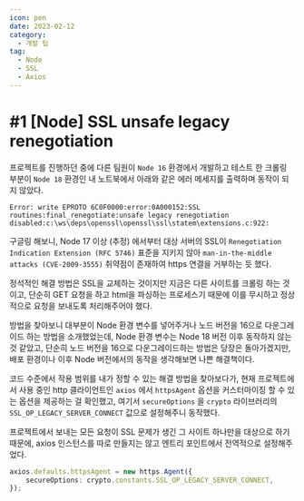 ```yaml
---
icon: pen
date: 2023-02-12
category:
  - 개발 팁
tag:
  - Node
  - SSL
  - Axios
---
```


# #1 [Node] SSL unsafe legacy renegotiation

프로젝트를 진행하던 중에 다른 팀원이 `Node 16` 환경에서 개발하고 테스트 한 크롤링 부분이 `Node 18` 환경인 내 노트북에서 아래와 같은 에러 메세지를 출력하며 동작이 되지 않았다.

```
Error: write EPROTO 6C0F0000:error:0A000152:SSL routines:final_renegotiate:unsafe legacy renegotiation disabled:c:\ws\deps\openssl\openssl\ssl\statem\extensions.c:922:
```

구글링 해보니, Node 17 이상 (추정) 에서부터 대상 서버의 SSL이 `Renegotiation Indication Extension (RFC 5746)` 표준을 지키지 않아 `man-in-the-middle attacks (CVE-2009-3555)` 취약점이 존재하여 https 연결을 거부하는 듯 했다.

정석적인 해결 방법은 SSL을 교체하는 것이지만 지금은 다른 사이트를 크롤링 하는 것이고, 단순히 GET 요청을 하고 html을 파싱하는 프로세스기 때문에 이를 무시하고 정상적으로 요청을 보내도록 처리해주어야 했다.

방법을 찾아보니 대부분이 Node 환경 변수를 넣어주거나 노드 버전을 16으로 다운그레이드 하는 방법을 소개했었는데, Node 환경 변수는 Node 18 버전 이후 동작하지 않는 것 같았고, 단순히 노드 버전을 16으로 다운그레이드하는 방법은 당장은 돌아가겠지만, 배포 환경이나 이후 Node 버전에서의 동작을 생각해보면 나쁜 해결책이다.

코드 수준에서 작용 범위를 내가 정할 수 있는 해결 방법을 찾아보다가, 현재 프로젝트에서 사용 중인 http 클라이언트인 `axios` 에서 `httpsAgent` 옵션을 커스터마이징 할 수 있는 옵션을 제공하는 걸 확인했고, 여기서 `secureOptions` 을 `crypto` 라이브러리의 `SSL_OP_LEGACY_SERVER_CONNECT` 값으로 설정해주니 동작했다.

프로젝트에서 보내는 모든 요청이 SSL 문제가 생긴 그 사이트 하나만을 대상으로 하기 때문에, axios 인스턴스를 따로 만들지는 않고 엔트리 포인트에서 전역적으로 설정해주었다.

``` ts
axios.defaults.httpsAgent = new https.Agent({
    secureOptions: crypto.constants.SSL_OP_LEGACY_SERVER_CONNECT,
});
```
